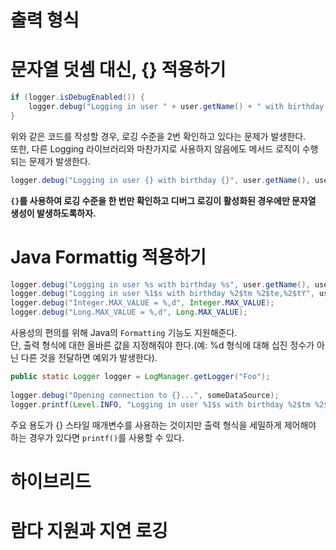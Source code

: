 출력 형식
========
   
# 문자열 덧셈 대신, {} 적용하기 
```java
if (logger.isDebugEnabled()) {
    logger.debug("Logging in user " + user.getName() + " with birthday " + user.getBirthdayCalendar());
}
```
위와 같은 코드를 작성할 경우, 로깅 수준을 2번 확인하고 있다는 문제가 발생한다.  
또한, 다른 Logging 라이브러리와 마찬가지로 사용하지 않음에도 메서드 로직이 수행되는 문제가 발생한다.   
   
```java
logger.debug("Logging in user {} with birthday {}", user.getName(), user.getBirthdayCalendar());
```
**`{}`를 사용하여 로깅 수준을 한 번만 확인하고 디버그 로깅이 활성화된 경우에만 문자열 생성이 발생하도록하자.**   

# Java Formattig 적용하기   

```java
logger.debug("Logging in user %s with birthday %s", user.getName(), user.getBirthdayCalendar());
logger.debug("Logging in user %1$s with birthday %2$tm %2$te,%2$tY", user.getName(), user.getBirthdayCalendar());
logger.debug("Integer.MAX_VALUE = %,d", Integer.MAX_VALUE);
logger.debug("Long.MAX_VALUE = %,d", Long.MAX_VALUE);
```
사용성의 편의를 위해 Java의 `Formatting` 기능도 지원해준다.        
단, 출력 형식에 대한 올바른 값을 지정해줘야 한다.(예: %d 형식에 대해 십진 정수가 아닌 다른 것을 전달하면 예외가 발생한다).   

```java
public static Logger logger = LogManager.getLogger("Foo");
 
logger.debug("Opening connection to {}...", someDataSource);
logger.printf(Level.INFO, "Logging in user %1$s with birthday %2$tm %2$te,%2$tY", user.getName(), user.getBirthdayCalendar());
```
주요 용도가 {} 스타일 매개변수를 사용하는 것이지만 출력 형식을 세밀하게 제어해야 하는 경우가 있다면 `printf()`를 사용할 수 있다.     

# 하이브리드 

# 람다 지원과 지연 로깅 












